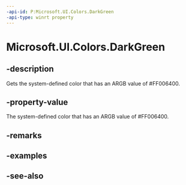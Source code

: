 ```yaml
---
-api-id: P:Microsoft.UI.Colors.DarkGreen
-api-type: winrt property
---
```


<!-- Property syntax
public Windows.UI.Color DarkGreen { get; }
-->

# Microsoft.UI.Colors.DarkGreen

## -description

Gets the system-defined color that has an ARGB value of #FF006400.

## -property-value

The system-defined color that has an ARGB value of #FF006400.

## -remarks

## -examples

## -see-also
